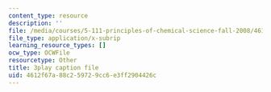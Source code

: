 ```yaml
---
content_type: resource
description: ''
file: /media/courses/5-111-principles-of-chemical-science-fall-2008/4612f67a88c259729cc6e3ff2904426c_I3g7KRIvQPI.vtt
file_type: application/x-subrip
learning_resource_types: []
ocw_type: OCWFile
resourcetype: Other
title: 3play caption file
uid: 4612f67a-88c2-5972-9cc6-e3ff2904426c
---
```

